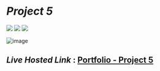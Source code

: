 # _Project 5_
<img src="https://img.shields.io/badge/Project%205-Web3%20Landing%20Page-green">&nbsp;<img src="https://img.shields.io/badge/Used-HTML5-orange">&nbsp;<img src="https://img.shields.io/badge/Used-CSS3-blue">

![image](https://user-images.githubusercontent.com/91872149/181814515-b7d88818-c950-4b88-9ac6-acd935d9f280.png)


## _Live Hosted Link_ : [Portfolio - Project 5](https://live-class-assignment-05.netlify.app/)

